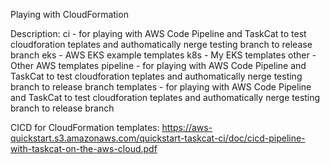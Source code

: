 Playing with CloudFormation 

Description:
ci - for playing with AWS Code Pipeline and TaskCat to test cloudforation teplates and authomatically nerge testing branch to release branch
eks - AWS EKS example templates
k8s - My EKS templates
other - Other AWS templates
pipeline - for playing with AWS Code Pipeline and TaskCat to test cloudforation teplates and authomatically nerge testing branch to release branch
templates - for playing with AWS Code Pipeline and TaskCat to test cloudforation teplates and authomatically nerge testing branch to release branch

CICD for CloudFormation templates:
https://aws-quickstart.s3.amazonaws.com/quickstart-taskcat-ci/doc/cicd-pipeline-with-taskcat-on-the-aws-cloud.pdf


